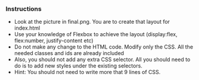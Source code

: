 ### Instructions
- Look at the picture in final.png. You are to create that layout for index.html
- Use your knowledge of Flexbox to achieve the layout (display:flex, flex:number, justify-content etc)
- Do not make any change to the HTML code. Modify only the CSS. All the needed classes and ids are already included
- Also, you should not add any extra CSS selector. All you should need to do is to add new styles under the existing selectors.
- Hint: You should not need to write more that 9 lines of CSS.